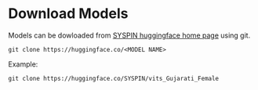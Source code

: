 # Download Models

Models can be dowloaded from [SYSPIN huggingface home page](https://huggingface.co/SYSPIN) using git.

```
git clone https://huggingface.co/<MODEL NAME>
```

Example:
```
git clone https://huggingface.co/SYSPIN/vits_Gujarati_Female
```